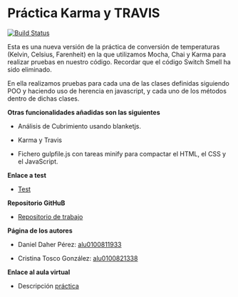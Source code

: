 # Práctica Karma y TRAVIS
[![Build Status](https://travis-ci.org/alu0100811933/karma-y-travis-daniel-cristina.svg?branch=master)](https://travis-ci.org/alu0100811933/karma-y-travis-daniel-cristina)

Esta es una nueva versión de la práctica de conversión de temperaturas (Kelvin, Celsius, Farenheit) en la que utilizamos Mocha, Chai y Karma para realizar
pruebas en nuestro código. Recordar que el código Switch Smell ha sido eliminado.

En ella realizamos pruebas para cada una de las clases definidas siguiendo POO y haciendo uso de herencia en javascript, y cada uno de los métodos dentro de dichas clases.

**Otras funcionalidades añadidas son las siguientes**

* Análisis de Cubrimiento usando blanketjs.

* Karma y Travis

* Fichero gulpfile.js con tareas minify para compactar el HTML, el CSS y el JavaScript.

**Enlace a test**

* [Test](http://ull-esit-gradoii-pl.github.io/mocha-y-chai-daniel-cristina/test.html)

**Repositorio GitHuB**

* [Repositorio de trabajo](https://github.com/alu0100811933/karma-y-travis-daniel-cristina)


**Página de los autores**

* Daniel Daher Pérez: [alu0100811933](http://alu0100811933.github.io/)

* Cristina Tosco González: [alu0100821338](http://alu0100821338.github.io/)

**Enlace al aula virtual**

* Descripción [práctica](https://campusvirtual.ull.es/1516/mod/workshop/view.php?id=185196)
